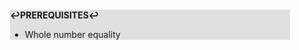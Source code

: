 <div style="margin:2em; background-color: #e0e0e0;">

<strong>↩PREREQUISITES↩</strong>

 * Whole number equality

</div>


